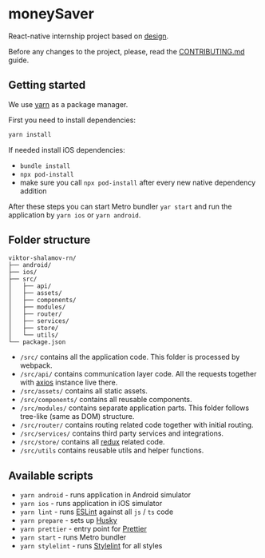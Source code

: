 # moneySaver

React-native internship project based on [design](https://www.figma.com/).

Before any changes to the project, please, read the [CONTRIBUTING.md](./CONTRIBUTING.md) guide.

## Getting started

We use [yarn](https://classic.yarnpkg.com) as a package manager.

First you need to install dependencies:

```bash
yarn install
```

If needed install iOS dependencies:

- `bundle install`
- `npx pod-install`
- make sure you call `npx pod-install` after every new native dependency addition

After these steps you can start Metro bundler `yar start` and
run the application by `yarn ios` or `yarn android`.

## Folder structure

```plaintext
viktor-shalamov-rn/
├── android/
├── ios/
├── src/
│   ├── api/
│   ├── assets/
│   ├── components/
│   ├── modules/
│   ├── router/
│   ├── services/
│   ├── store/
│   └── utils/
└── package.json
```

- `/src/` contains all the application code. This folder is processed by webpack.
- `/src/api/` contains communication layer code. All the requests together with [axios](https://axios-http.com) instance live there.
- `/src/assets/` contains all static assets.
- `/src/components/` contains all reusable components.
- `/src/modules/` contains separate application parts. This folder follows tree-like (same as DOM) structure.
- `/src/router/` contains routing related code together with initial routing.
- `/src/services/` contains third party services and integrations.
- `/src/store/` contains all [redux](https://redux-toolkit.js.org) related code.
- `/src/utils` contains reusable utils and helper functions.

## Available scripts

- `yarn android` - runs application in Android simulator
- `yarn ios` - runs application in iOS simulator
- `yarn lint` - runs [ESLint](https://eslint.org) against all `js` / `ts` code
- `yarn prepare` - sets up [Husky](https://typicode.github.io/husky)
- `yarn prettier` - entry point for [Prettier](https://prettier.io)
- `yarn start` - runs Metro bundler
- `yarn stylelint` - runs [Stylelint](https://stylelint.io) for all styles
